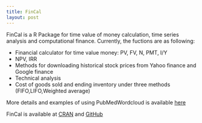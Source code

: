 ```yaml
---
title: FinCal
layout: post
---
```



FinCal is a R Package for time value of money calculation, time series analysis and computational finance. Currently, the fuctions are as following:

* Financial calculator for time value money: PV, FV, N, PMT, I/Y
* NPV, IRR
* Methods for downloading historical stock prices from Yahoo finance and Google finance
* Technical analysis
* Cost of goods sold and ending inventory under three methods (FIFO,LIFO,Weighted average)

More details and examples of using PubMedWordcloud is available [here](http://felixfan.github.io/FinCal/)

FinCal is available at [CRAN](http://cran.r-project.org/web/packages/FinCal/index.html) and [GitHub](https://github.com/felixfan/FinCal)
